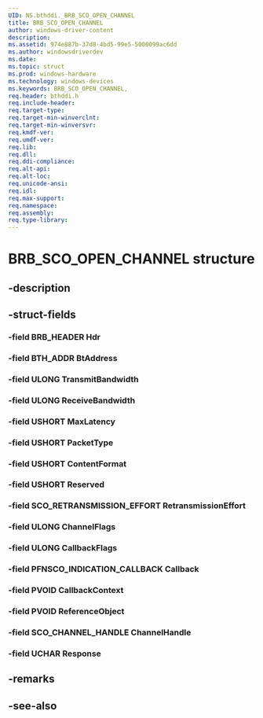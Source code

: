 ```yaml
---
UID: NS.bthddi._BRB_SCO_OPEN_CHANNEL
title: BRB_SCO_OPEN_CHANNEL
author: windows-driver-content
description: 
ms.assetid: 974e887b-37d8-4bd5-99e5-5000099ac6dd
ms.author: windowsdriverdev
ms.date: 
ms.topic: struct
ms.prod: windows-hardware
ms.technology: windows-devices
ms.keywords: BRB_SCO_OPEN_CHANNEL, 
req.header: bthddi.h
req.include-header:
req.target-type:
req.target-min-winverclnt:
req.target-min-winversvr:
req.kmdf-ver:
req.umdf-ver:
req.lib:
req.dll:
req.ddi-compliance:
req.alt-api:
req.alt-loc:
req.unicode-ansi:
req.idl:
req.max-support:
req.namespace:
req.assembly:
req.type-library:
---
```


# BRB_SCO_OPEN_CHANNEL structure

## -description



## -struct-fields

### -field BRB_HEADER Hdr			
 	
### -field BTH_ADDR BtAddress			
 	
### -field ULONG TransmitBandwidth			
 	
### -field ULONG ReceiveBandwidth			
 	
### -field USHORT MaxLatency			
 	
### -field USHORT PacketType			
 	
### -field USHORT ContentFormat			
 	
### -field USHORT Reserved			
 	
### -field SCO_RETRANSMISSION_EFFORT RetransmissionEffort			
 	
### -field ULONG ChannelFlags			
 	
### -field ULONG CallbackFlags			
 	
### -field PFNSCO_INDICATION_CALLBACK Callback			
 	
### -field PVOID CallbackContext			
 	
### -field PVOID ReferenceObject			
 	
### -field SCO_CHANNEL_HANDLE ChannelHandle			
 	
### -field UCHAR Response			
 	
## -remarks

## -see-also